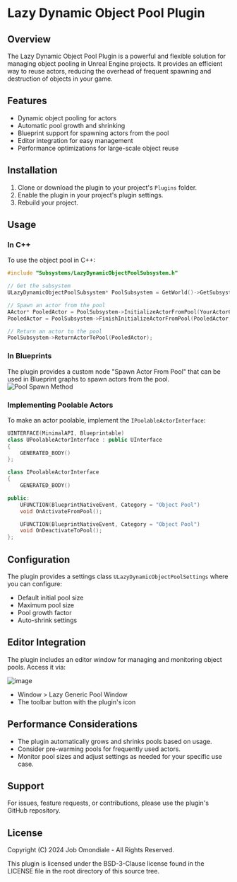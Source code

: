 # Lazy Dynamic Object Pool Plugin

## Overview

The Lazy Dynamic Object Pool Plugin is a powerful and flexible solution for managing object pooling in Unreal Engine projects. It provides an efficient way to reuse actors, reducing the overhead of frequent spawning and destruction of objects in your game.

## Features

- Dynamic object pooling for actors
- Automatic pool growth and shrinking
- Blueprint support for spawning actors from the pool
- Editor integration for easy management
- Performance optimizations for large-scale object reuse

## Installation

1. Clone or download the plugin to your project's `Plugins` folder.
2. Enable the plugin in your project's plugin settings.
3. Rebuild your project.

## Usage

### In C++

To use the object pool in C++:

```cpp
#include "Subsystems/LazyDynamicObjectPoolSubsystem.h"

// Get the subsystem
ULazyDynamicObjectPoolSubsystem* PoolSubsystem = GetWorld()->GetSubsystem<ULazyDynamicObjectPoolSubsystem>();

// Spawn an actor from the pool
AActor* PooledActor = PoolSubsystem->InitializeActorFromPool(YourActorClass, NewOwner);
PooledActor = PoolSubsystem->FinishInitializeActorFromPool(PooledActor, DesiredTransform);

// Return an actor to the pool
PoolSubsystem->ReturnActorToPool(PooledActor);
```

### In Blueprints

The plugin provides a custom node "Spawn Actor From Pool" that can be used in Blueprint graphs to spawn actors from the pool.
![Pool Spawn Method](https://github.com/user-attachments/assets/894ddea2-202c-4d9a-8f74-3378adb04469)

### Implementing Poolable Actors

To make an actor poolable, implement the `IPoolableActorInterface`:

```cpp
UINTERFACE(MinimalAPI, Blueprintable)
class UPoolableActorInterface : public UInterface
{
    GENERATED_BODY()
};

class IPoolableActorInterface
{
    GENERATED_BODY()

public:
    UFUNCTION(BlueprintNativeEvent, Category = "Object Pool")
    void OnActivateFromPool();

    UFUNCTION(BlueprintNativeEvent, Category = "Object Pool")
    void OnDeactivateToPool();
};
```

## Configuration

The plugin provides a settings class `ULazyDynamicObjectPoolSettings` where you can configure:

- Default initial pool size
- Maximum pool size
- Pool growth factor
- Auto-shrink settings

## Editor Integration

The plugin includes an editor window for managing and monitoring object pools. Access it via:

![image](https://github.com/user-attachments/assets/7d01661e-3fdf-4a18-8a01-8166f70c6026)

- Window > Lazy Generic Pool Window
- The toolbar button with the plugin's icon

## Performance Considerations

- The plugin automatically grows and shrinks pools based on usage.
- Consider pre-warming pools for frequently used actors.
- Monitor pool sizes and adjust settings as needed for your specific use case.

## Support

For issues, feature requests, or contributions, please use the plugin's GitHub repository.

## License

Copyright (C) 2024 Job Omondiale - All Rights Reserved.

This plugin is licensed under the BSD-3-Clause license found in the
LICENSE file in the root directory of this source tree.
